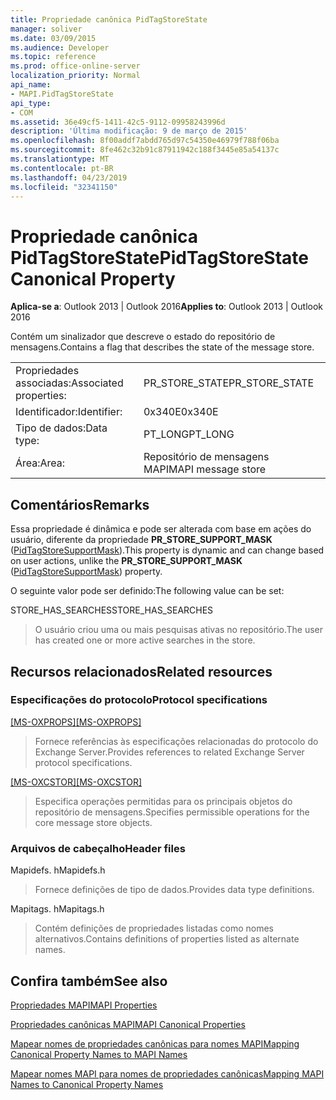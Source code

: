 ```yaml
---
title: Propriedade canônica PidTagStoreState
manager: soliver
ms.date: 03/09/2015
ms.audience: Developer
ms.topic: reference
ms.prod: office-online-server
localization_priority: Normal
api_name:
- MAPI.PidTagStoreState
api_type:
- COM
ms.assetid: 36e49cf5-1411-42c5-9112-09958243996d
description: 'Última modificação: 9 de março de 2015'
ms.openlocfilehash: 8f00addf7abdd765d97c54350e46979f788f06ba
ms.sourcegitcommit: 8fe462c32b91c87911942c188f3445e85a54137c
ms.translationtype: MT
ms.contentlocale: pt-BR
ms.lasthandoff: 04/23/2019
ms.locfileid: "32341150"
---
```

# <a name="pidtagstorestate-canonical-property"></a><span data-ttu-id="90758-103">Propriedade canônica PidTagStoreState</span><span class="sxs-lookup"><span data-stu-id="90758-103">PidTagStoreState Canonical Property</span></span>

  
  
<span data-ttu-id="90758-104">**Aplica-se a**: Outlook 2013 | Outlook 2016</span><span class="sxs-lookup"><span data-stu-id="90758-104">**Applies to**: Outlook 2013 | Outlook 2016</span></span> 
  
<span data-ttu-id="90758-105">Contém um sinalizador que descreve o estado do repositório de mensagens.</span><span class="sxs-lookup"><span data-stu-id="90758-105">Contains a flag that describes the state of the message store.</span></span> 
  
|||
|:-----|:-----|
|<span data-ttu-id="90758-106">Propriedades associadas:</span><span class="sxs-lookup"><span data-stu-id="90758-106">Associated properties:</span></span>  <br/> |<span data-ttu-id="90758-107">PR_STORE_STATE</span><span class="sxs-lookup"><span data-stu-id="90758-107">PR_STORE_STATE</span></span>  <br/> |
|<span data-ttu-id="90758-108">Identificador:</span><span class="sxs-lookup"><span data-stu-id="90758-108">Identifier:</span></span>  <br/> |<span data-ttu-id="90758-109">0x340E</span><span class="sxs-lookup"><span data-stu-id="90758-109">0x340E</span></span>  <br/> |
|<span data-ttu-id="90758-110">Tipo de dados:</span><span class="sxs-lookup"><span data-stu-id="90758-110">Data type:</span></span>  <br/> |<span data-ttu-id="90758-111">PT_LONG</span><span class="sxs-lookup"><span data-stu-id="90758-111">PT_LONG</span></span>  <br/> |
|<span data-ttu-id="90758-112">Área:</span><span class="sxs-lookup"><span data-stu-id="90758-112">Area:</span></span>  <br/> |<span data-ttu-id="90758-113">Repositório de mensagens MAPI</span><span class="sxs-lookup"><span data-stu-id="90758-113">MAPI message store</span></span>  <br/> |
   
## <a name="remarks"></a><span data-ttu-id="90758-114">Comentários</span><span class="sxs-lookup"><span data-stu-id="90758-114">Remarks</span></span>

<span data-ttu-id="90758-115">Essa propriedade é dinâmica e pode ser alterada com base em ações do usuário, diferente da propriedade **PR_STORE_SUPPORT_MASK** ([PidTagStoreSupportMask](pidtagstoresupportmask-canonical-property.md)).</span><span class="sxs-lookup"><span data-stu-id="90758-115">This property is dynamic and can change based on user actions, unlike the **PR_STORE_SUPPORT_MASK** ([PidTagStoreSupportMask](pidtagstoresupportmask-canonical-property.md)) property.</span></span> 
  
<span data-ttu-id="90758-116">O seguinte valor pode ser definido:</span><span class="sxs-lookup"><span data-stu-id="90758-116">The following value can be set:</span></span>
  
<span data-ttu-id="90758-117">STORE_HAS_SEARCHES</span><span class="sxs-lookup"><span data-stu-id="90758-117">STORE_HAS_SEARCHES</span></span> 
  
> <span data-ttu-id="90758-118">O usuário criou uma ou mais pesquisas ativas no repositório.</span><span class="sxs-lookup"><span data-stu-id="90758-118">The user has created one or more active searches in the store.</span></span>
    
## <a name="related-resources"></a><span data-ttu-id="90758-119">Recursos relacionados</span><span class="sxs-lookup"><span data-stu-id="90758-119">Related resources</span></span>

### <a name="protocol-specifications"></a><span data-ttu-id="90758-120">Especificações do protocolo</span><span class="sxs-lookup"><span data-stu-id="90758-120">Protocol specifications</span></span>

<span data-ttu-id="90758-121">[[MS-OXPROPS]](https://msdn.microsoft.com/library/f6ab1613-aefe-447d-a49c-18217230b148%28Office.15%29.aspx)</span><span class="sxs-lookup"><span data-stu-id="90758-121">[[MS-OXPROPS]](https://msdn.microsoft.com/library/f6ab1613-aefe-447d-a49c-18217230b148%28Office.15%29.aspx)</span></span>
  
> <span data-ttu-id="90758-122">Fornece referências às especificações relacionadas do protocolo do Exchange Server.</span><span class="sxs-lookup"><span data-stu-id="90758-122">Provides references to related Exchange Server protocol specifications.</span></span>
    
<span data-ttu-id="90758-123">[[MS-OXCSTOR]](https://msdn.microsoft.com/library/d42ed1e0-3e77-4264-bd59-7afc583510e2%28Office.15%29.aspx)</span><span class="sxs-lookup"><span data-stu-id="90758-123">[[MS-OXCSTOR]](https://msdn.microsoft.com/library/d42ed1e0-3e77-4264-bd59-7afc583510e2%28Office.15%29.aspx)</span></span>
  
> <span data-ttu-id="90758-124">Especifica operações permitidas para os principais objetos do repositório de mensagens.</span><span class="sxs-lookup"><span data-stu-id="90758-124">Specifies permissible operations for the core message store objects.</span></span>
    
### <a name="header-files"></a><span data-ttu-id="90758-125">Arquivos de cabeçalho</span><span class="sxs-lookup"><span data-stu-id="90758-125">Header files</span></span>

<span data-ttu-id="90758-126">Mapidefs. h</span><span class="sxs-lookup"><span data-stu-id="90758-126">Mapidefs.h</span></span>
  
> <span data-ttu-id="90758-127">Fornece definições de tipo de dados.</span><span class="sxs-lookup"><span data-stu-id="90758-127">Provides data type definitions.</span></span>
    
<span data-ttu-id="90758-128">Mapitags. h</span><span class="sxs-lookup"><span data-stu-id="90758-128">Mapitags.h</span></span>
  
> <span data-ttu-id="90758-129">Contém definições de propriedades listadas como nomes alternativos.</span><span class="sxs-lookup"><span data-stu-id="90758-129">Contains definitions of properties listed as alternate names.</span></span>
    
## <a name="see-also"></a><span data-ttu-id="90758-130">Confira também</span><span class="sxs-lookup"><span data-stu-id="90758-130">See also</span></span>



[<span data-ttu-id="90758-131">Propriedades MAPI</span><span class="sxs-lookup"><span data-stu-id="90758-131">MAPI Properties</span></span>](mapi-properties.md)
  
[<span data-ttu-id="90758-132">Propriedades canônicas MAPI</span><span class="sxs-lookup"><span data-stu-id="90758-132">MAPI Canonical Properties</span></span>](mapi-canonical-properties.md)
  
[<span data-ttu-id="90758-133">Mapear nomes de propriedades canônicas para nomes MAPI</span><span class="sxs-lookup"><span data-stu-id="90758-133">Mapping Canonical Property Names to MAPI Names</span></span>](mapping-canonical-property-names-to-mapi-names.md)
  
[<span data-ttu-id="90758-134">Mapear nomes MAPI para nomes de propriedades canônicas</span><span class="sxs-lookup"><span data-stu-id="90758-134">Mapping MAPI Names to Canonical Property Names</span></span>](mapping-mapi-names-to-canonical-property-names.md)

